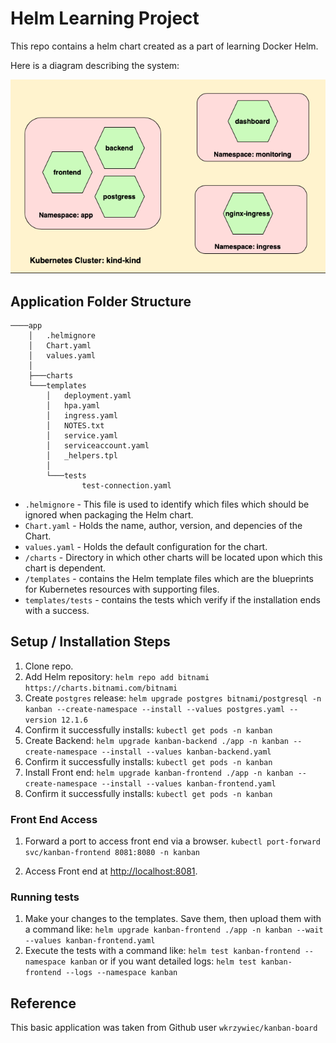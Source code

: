 # Helm Learning Project
This repo contains a helm chart created as a part of learning Docker Helm.

Here is a diagram describing the system:

![HelmApplicationDiagram](HelmApplicationDiagram.png "Helm Chart System Architecture.")



## Application Folder Structure
```
────app
    │   .helmignore
    │   Chart.yaml
    │   values.yaml
    │
    ├───charts
    └───templates
        │   deployment.yaml
        │   hpa.yaml
        │   ingress.yaml
        │   NOTES.txt
        │   service.yaml
        │   serviceaccount.yaml
        │   _helpers.tpl
        │
        └───tests
                test-connection.yaml
```

* `.helmignore` - This file is used to identify which files which should be
  ignored when packaging the Helm chart.
* `Chart.yaml` - Holds the name, author, version, and depencies of the Chart.
* `values.yaml` - Holds the default configuration for the chart.
* `/charts` - Directory in which other charts will be located upon which this
  chart is dependent. 
* `/templates` - contains the Helm template files which are the blueprints for
  Kubernetes resources with supporting files. 
* `templates/tests` - contains the tests which verify if the installation ends
  with a success.

## Setup / Installation Steps
1. Clone repo. 
2. Add Helm repository: 
`helm repo add bitnami https://charts.bitnami.com/bitnami`
3. Create `postgres` release: 
`helm upgrade postgres bitnami/postgresql -n kanban --create-namespace --install --values postgres.yaml --version 12.1.6`
4. Confirm it successfully installs: 
`kubectl get pods -n kanban`
5. Create Backend: 
`helm upgrade kanban-backend ./app -n kanban --create-namespace --install --values kanban-backend.yaml`
6. Confirm it successfully installs: 
`kubectl get pods -n kanban`
7. Install Front end: 
`helm upgrade kanban-frontend ./app -n kanban --create-namespace --install --values kanban-frontend.yaml`
8. Confirm it successfully installs: 
`kubectl get pods -n kanban`

### Front End Access
1. Forward a port to access front end via a browser. 
`kubectl port-forward svc/kanban-frontend 8081:8080 -n kanban`

2. Access Front end at [http://localhost:8081](http://localhost:8081).

### Running tests
1. Make your changes to the templates. Save them, then upload them with a
   command like: 
`helm upgrade kanban-frontend ./app -n kanban --wait --values kanban-frontend.yaml`
2. Execute the tests with a command like: 
`helm test kanban-frontend --namespace kanban`
or if you want detailed logs:
`helm test kanban-frontend --logs --namespace kanban`

## Reference
This basic application was taken from Github user `wkrzywiec/kanban-board`

